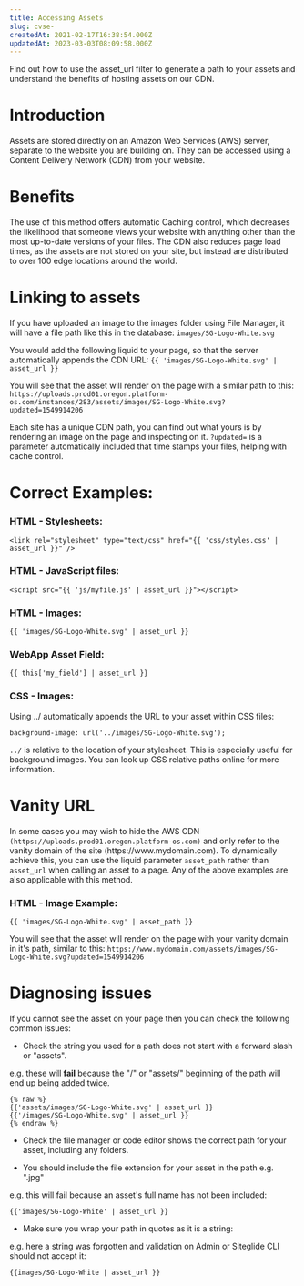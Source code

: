 ```yaml
---
title: Accessing Assets
slug: cvse-
createdAt: 2021-02-17T16:38:54.000Z
updatedAt: 2023-03-03T08:09:58.000Z
---
```


Find out how to use the asset\_url filter to generate a path to your assets and understand the benefits of hosting assets on our CDN.

# Introduction

Assets are stored directly on an Amazon Web Services (AWS) server, separate to the website you are building on. They can be accessed using a Content Delivery Network (CDN) from your website.

# Benefits

The use of this method offers automatic Caching control, which decreases the likelihood that someone views your website with anything other than the most up-to-date versions of your files. The CDN also reduces page load times, as the assets are not stored on your site, but instead are distributed to over 100 edge locations around the world.

# Linking to assets

If you have uploaded an image to the images folder using File Manager, it will have a file path like this in the database:
`images/SG-Logo-White.svg`

You would add the following liquid to your page, so that the server automatically appends the CDN URL: `{{ 'images/SG-Logo-White.svg' | asset_url }}`

You will see that the asset will render on the page with a similar path to this:
`https://uploads.prod01.oregon.platform-os.com/instances/283/assets/images/SG-Logo-White.svg?updated=1549914206 `

Each site has a unique CDN path, you can find out what yours is by rendering an image on the page and inspecting on it. `?updated=` is a parameter automatically included that time stamps your files, helping with cache control.

# Correct Examples:

### HTML - Stylesheets:

`<link rel="stylesheet" type="text/css" href="{{ 'css/styles.css' | asset_url }}" />`

### HTML - JavaScript files:

`<script src="{{ 'js/myfile.js' | asset_url }}"></script>`

### HTML - Images:

`{{ 'images/SG-Logo-White.svg' | asset_url }}`

### WebApp Asset Field:

`{{ this['my_field'] | asset_url }}`

### CSS - Images:

Using ../ automatically appends the URL to your asset within CSS files:

`background-image: url('../images/SG-Logo-White.svg');`

`../` is relative to the location of your stylesheet. This is especially useful for background images. You can look up CSS relative paths online for more information.

# Vanity URL

In some cases you may wish to hide the AWS CDN `(https://uploads.prod01.oregon.platform-os.com)` and only refer to the vanity domain of the site (https\://www\.mydomain.com). To dynamically achieve this, you can use the liquid parameter `asset_path` rather than `asset_url` when calling an asset to a page. Any of the above examples are also applicable with this method.

### HTML - Image Example:

`{{ 'images/SG-Logo-White.svg' | asset_path }}`

You will see that the asset will render on the page with your vanity domain in it's path, similar to this:
`https://www.mydomain.com/assets/images/SG-Logo-White.svg?updated=1549914206 `

# Diagnosing issues

If you cannot see the asset on your page then you can check the following common issues:

*   Check the string you used for a path does not start with a forward slash or "assets". 

e.g. these will **fail** because the "/" or "assets/" beginning of the path will end up being added twice.

```liquid
{% raw %}
{{'assets/images/SG-Logo-White.svg' | asset_url }}
{{'/images/SG-Logo-White.svg' | asset_url }}
{% endraw %}
```

*   Check the file manager or code editor shows the correct path for your asset, including any folders.

*   You should include the file extension for your asset in the path e.g. ".jpg"

e.g. this will fail because an asset's full name has not been included:&#x20;

`{{'images/SG-Logo-White' | asset_url }}`

*   Make sure you wrap your path in quotes as it is a string:

e.g. here a string was forgotten and validation on Admin or Siteglide CLI should not accept it:

`{{images/SG-Logo-White | asset_url }}`